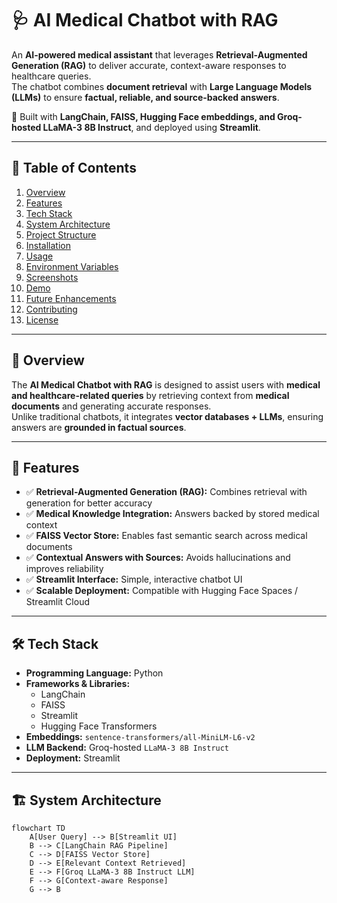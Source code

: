 # 🩺 AI Medical Chatbot with RAG  

An **AI-powered medical assistant** that leverages **Retrieval-Augmented Generation (RAG)** to deliver accurate, context-aware responses to healthcare queries.  
The chatbot combines **document retrieval** with **Large Language Models (LLMs)** to ensure **factual, reliable, and source-backed answers**.  

🚀 Built with **LangChain, FAISS, Hugging Face embeddings, and Groq-hosted LLaMA-3 8B Instruct**, and deployed using **Streamlit**.  

---

## 📑 Table of Contents
1. [Overview](#-overview)
2. [Features](#-features)
3. [Tech Stack](#-tech-stack)
4. [System Architecture](#-system-architecture)
5. [Project Structure](#-project-structure)
6. [Installation](#-installation)
7. [Usage](#-usage)
8. [Environment Variables](#-environment-variables)
9. [Screenshots](#-screenshots)
10. [Demo](#-demo)
11. [Future Enhancements](#-future-enhancements)
12. [Contributing](#-contributing)
13. [License](#-license)

---

## 🔎 Overview
The **AI Medical Chatbot with RAG** is designed to assist users with **medical and healthcare-related queries** by retrieving context from **medical documents** and generating accurate responses.  
Unlike traditional chatbots, it integrates **vector databases + LLMs**, ensuring answers are **grounded in factual sources**.  

---

## 🚀 Features
- ✅ **Retrieval-Augmented Generation (RAG):** Combines retrieval with generation for better accuracy  
- ✅ **Medical Knowledge Integration:** Answers backed by stored medical context  
- ✅ **FAISS Vector Store:** Enables fast semantic search across medical documents  
- ✅ **Contextual Answers with Sources:** Avoids hallucinations and improves reliability  
- ✅ **Streamlit Interface:** Simple, interactive chatbot UI  
- ✅ **Scalable Deployment:** Compatible with Hugging Face Spaces / Streamlit Cloud  

---

## 🛠 Tech Stack
- **Programming Language:** Python  
- **Frameworks & Libraries:**  
  - LangChain  
  - FAISS  
  - Streamlit  
  - Hugging Face Transformers  
- **Embeddings:** `sentence-transformers/all-MiniLM-L6-v2`  
- **LLM Backend:** Groq-hosted `LLaMA-3 8B Instruct`  
- **Deployment:** Streamlit  

---

## 🏗 System Architecture
```mermaid
flowchart TD
    A[User Query] --> B[Streamlit UI]
    B --> C[LangChain RAG Pipeline]
    C --> D[FAISS Vector Store]
    D --> E[Relevant Context Retrieved]
    E --> F[Groq LLaMA-3 8B Instruct LLM]
    F --> G[Context-aware Response]
    G --> B
